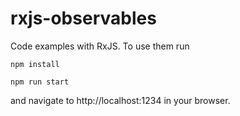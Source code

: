 # rxjs-observables

Code examples with RxJS. To use them run

```
npm install

npm run start
```

and navigate to http://localhost:1234 in your browser.
